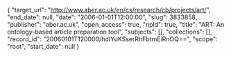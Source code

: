 {
  "target_url": "http://www.aber.ac.uk/en/cs/research/cb/projects/art/", 
  "end_date": null, 
  "date": "2006-01-01T12:00:00", 
  "slug": 3833858, 
  "publisher": "aber.ac.uk", 
  "open_access": true, 
  "npld": true, 
  "title": "ART: An ontology-based article preparation tool", 
  "subjects": [], 
  "collections": [], 
  "record_id": "20060101T120000/hdIYuKSserRhFbtmEiRnOQ==", 
  "scope": "root", 
  "start_date": null
}

